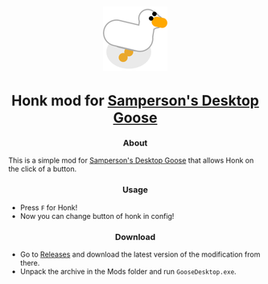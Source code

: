 <div align="center">

<img src="/Images/icon.png" width="128" height="128">

# Honk mod for [Samperson's Desktop Goose](https://samperson.itch.io/desktop-goose)

### About

</div>

This is a simple mod for [Samperson's Desktop Goose](https://samperson.itch.io/desktop-goose) that allows Honk on the click of a button.

<div align="center">

### Usage

</div>

- Press `F` for Honk!
- Now you can change button of honk in config!

<div align="center">

### Download

</div>

- Go to [Releases](https://github.com/arttostog/RPGGoose/releases) and download the latest version of the modification from there.
- Unpack the archive in the Mods folder and run `GooseDesktop.exe`.
